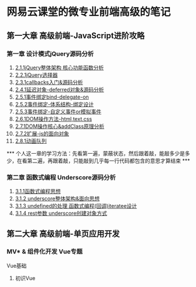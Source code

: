 # 网易云课堂的微专业前端高级的笔记

## 第一大章 高级前端-JavaScript进阶攻略
### 第一章 设计模式jQuery源码分析
1. [2.1.1jQuery整体架构 核心功能函数分析](https://github.com/liaoxinjian/-/tree/master/%E7%AC%AC%E4%B8%80%E7%AB%A0%20%E8%AE%BE%E8%AE%A1%E6%A8%A1%E5%BC%8FjQuery%E6%BA%90%E7%A0%81%E5%88%86%E6%9E%90/2.1.1jQuery%E6%95%B4%E4%BD%93%E6%9E%B6%E6%9E%84%20%E6%A0%B8%E5%BF%83%E5%8A%9F%E8%83%BD%E5%87%BD%E6%95%B0%E5%88%86%E6%9E%90)
2. [2.2.1jQuery选择器](https://github.com/liaoxinjian/-/tree/master/%E7%AC%AC%E4%B8%80%E7%AB%A0%20%E8%AE%BE%E8%AE%A1%E6%A8%A1%E5%BC%8FjQuery%E6%BA%90%E7%A0%81%E5%88%86%E6%9E%90/2.2.1%E9%80%89%E6%8B%A9%E5%99%A8)
3. [2.3.1callbacks入门&源码分析](https://github.com/liaoxinjian/-/tree/master/%E7%AC%AC%E4%B8%80%E7%AB%A0%20%E8%AE%BE%E8%AE%A1%E6%A8%A1%E5%BC%8FjQuery%E6%BA%90%E7%A0%81%E5%88%86%E6%9E%90/2.3.1callbacks%E5%85%A5%E9%97%A8%26%E5%8E%9F%E7%90%86%E5%88%86%E6%9E%90)
4. [2.4.1延迟对象-deferred对象&源码分析](https://github.com/liaoxinjian/-/tree/master/%E7%AC%AC%E4%B8%80%E7%AB%A0%20%E8%AE%BE%E8%AE%A1%E6%A8%A1%E5%BC%8FjQuery%E6%BA%90%E7%A0%81%E5%88%86%E6%9E%90/2.4.1%E5%BB%B6%E8%BF%9F%E5%AF%B9%E8%B1%A1-deferred%E5%AF%B9%E8%B1%A1%26%E6%BA%90%E7%A0%81%E5%88%86%E6%9E%90)
5. [2.5.1事件绑定bind-delegate-on](https://github.com/liaoxinjian/-/tree/master/%E7%AC%AC%E4%B8%80%E7%AB%A0%20%E8%AE%BE%E8%AE%A1%E6%A8%A1%E5%BC%8FjQuery%E6%BA%90%E7%A0%81%E5%88%86%E6%9E%90/2.5.1%E4%BA%8B%E4%BB%B6%E7%BB%91%E5%AE%9Abind-delegate-on)
6. [2.5.2事件绑定-体系结构-绑定设计](https://github.com/liaoxinjian/-/tree/master/%E7%AC%AC%E4%B8%80%E7%AB%A0%20%E8%AE%BE%E8%AE%A1%E6%A8%A1%E5%BC%8FjQuery%E6%BA%90%E7%A0%81%E5%88%86%E6%9E%90/2.5.2%E4%BA%8B%E4%BB%B6%E7%BB%91%E5%AE%9A-%E4%BD%93%E7%B3%BB%E7%BB%93%E6%9E%84)
7. [2.5.3事件绑定-自定义事件or模拟事件](https://github.com/liaoxinjian/-/tree/master/%E7%AC%AC%E4%B8%80%E7%AB%A0%20%E8%AE%BE%E8%AE%A1%E6%A8%A1%E5%BC%8FjQuery%E6%BA%90%E7%A0%81%E5%88%86%E6%9E%90/2.5.3-%E4%BA%8B%E4%BB%B6%E7%BB%91%E5%AE%9A-%E8%87%AA%E5%AE%9A%E4%B9%89%E8%AE%BE%E8%AE%A1%20or%20%E6%A8%A1%E6%8B%9F%E4%BA%8B%E4%BB%B6)
8. [2.6.1DOM操作方法-html,text,css](https://github.com/liaoxinjian/-/tree/master/%E7%AC%AC%E4%B8%80%E7%AB%A0%20%E8%AE%BE%E8%AE%A1%E6%A8%A1%E5%BC%8FjQuery%E6%BA%90%E7%A0%81%E5%88%86%E6%9E%90/2.6.1DOM%E6%93%8D%E4%BD%9C%E6%96%B9%E6%B3%95-html%2Ctext%2Ccss)
9. [2.7.1DOM操作核心&addClass原理分析](https://github.com/liaoxinjian/-/tree/master/%E7%AC%AC%E4%B8%80%E7%AB%A0%20%E8%AE%BE%E8%AE%A1%E6%A8%A1%E5%BC%8FjQuery%E6%BA%90%E7%A0%81%E5%88%86%E6%9E%90/2.7.1DOM%E6%93%8D%E4%BD%9C%E6%A0%B8%E5%BF%83%26addClass%E5%8E%9F%E7%90%86%E5%88%86%E6%9E%90)
10. [2.7.2扩展-js的面向对象](https://github.com/liaoxinjian/-/tree/master/%E7%AC%AC%E4%B8%80%E7%AB%A0%20%E8%AE%BE%E8%AE%A1%E6%A8%A1%E5%BC%8FjQuery%E6%BA%90%E7%A0%81%E5%88%86%E6%9E%90/2.7.2%E6%89%A9%E5%B1%95-js%E7%9A%84%E9%9D%A2%E5%90%91%E5%AF%B9%E8%B1%A1)
11. [2.8.1动画队列](https://github.com/liaoxinjian/-/tree/master/%E7%AC%AC%E4%B8%80%E7%AB%A0%20%E8%AE%BE%E8%AE%A1%E6%A8%A1%E5%BC%8FjQuery%E6%BA%90%E7%A0%81%E5%88%86%E6%9E%90/2.8.2-%E5%8A%A8%E7%94%BB%E9%98%9F%E5%88%97%20%E5%8A%A8%E7%94%BB%E8%AE%BE%E8%AE%A1%20%E5%8A%A8%E7%94%BB%E5%AE%9E%E7%8E%B0)

*** 个人这一章的学习方法：先看第一遍，蒙蔽状态，然后跟着敲，能敲多少是多少，在看第二遍，再跟着敲，只能敲到几乎每一行代码都包含的意思才算结束 ***

### 第二章 函数式编程 Underscore源码分析
1. [3.1.1函数式编程思想](https://github.com/liaoxinjian/-/tree/master/%E7%AC%AC%E4%BA%8C%E7%AB%A0%20%E5%87%BD%E6%95%B0%E5%BC%8F%E7%BC%96%E7%A8%8B%20Underscore%E6%BA%90%E7%A0%81%E5%88%86%E6%9E%90/3.1.1%E5%87%BD%E6%95%B0%E5%BC%8F%E7%BC%96%E7%A8%8B%E6%80%9D%E6%83%B3%E6%A6%82%E8%BF%B0)
2. [3.1.2 underscore整体架构&面向思想](https://github.com/liaoxinjian/-/tree/master/%E7%AC%AC%E4%BA%8C%E7%AB%A0%20%E5%87%BD%E6%95%B0%E5%BC%8F%E7%BC%96%E7%A8%8B%20Underscore%E6%BA%90%E7%A0%81%E5%88%86%E6%9E%90/3.1.2%20underscore%E6%95%B4%E4%BD%93%E7%BB%93%E6%9E%84%26%E9%9D%A2%E5%90%91%E6%80%9D%E6%83%B3)
3. [3.1.3 undefined的处理 函数式编程(回调)iteratee设计](https://github.com/liaoxinjian/-/tree/master/%E7%AC%AC%E4%BA%8C%E7%AB%A0%20%E5%87%BD%E6%95%B0%E5%BC%8F%E7%BC%96%E7%A8%8B%20Underscore%E6%BA%90%E7%A0%81%E5%88%86%E6%9E%90/3.1.3%20undefined%E7%9A%84%E5%A4%84%E7%90%86%20%E5%87%BD%E6%95%B0%E5%BC%8F%E7%BC%96%E7%A8%8B(%E5%9B%9E%E8%B0%83)iteeratee%E8%AE%BE%E8%AE%A1)
4. [3.1.4 rest参数 underscore创建对象方式](https://github.com/liaoxinjian/-/tree/master/%E7%AC%AC%E4%BA%8C%E7%AB%A0%20%E5%87%BD%E6%95%B0%E5%BC%8F%E7%BC%96%E7%A8%8B%20Underscore%E6%BA%90%E7%A0%81%E5%88%86%E6%9E%90/3.1.4%20rest%E5%8F%82%E6%95%B0%20underscore%E5%88%9B%E5%BB%BA%E5%AF%B9%E8%B1%A1%E6%96%B9%E5%BC%8F)


## 第二大章 高级前端-单页应用开发

### MV* & 组件化开发 Vue专题
Vue基础
1. 初识Vue